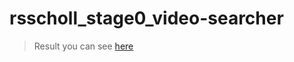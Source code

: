 # rsscholl_stage0_video-searcher

> Result you can see [here](https://janchorny.github.io/rsschool_stage-0_video-searcher/)
